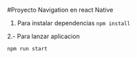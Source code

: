 #Proyecto Navigation en react Native

1. Para instalar dependencias
``
npm install 
``

2.-  Para lanzar aplicacion

``
npm run start
``